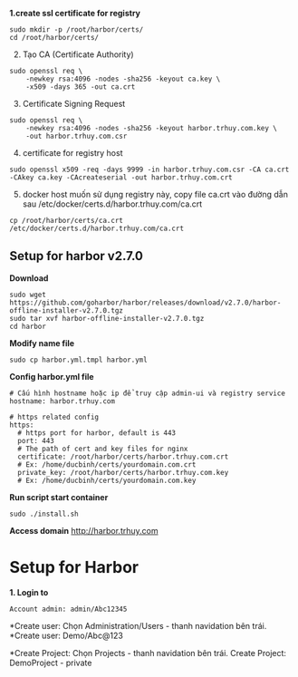 **1.create ssl certificate for registry**
```
sudo mkdir -p /root/harbor/certs/
cd /root/harbor/certs/
```
2. Tạo CA (Certificate Authority)
```
sudo openssl req \
    -newkey rsa:4096 -nodes -sha256 -keyout ca.key \
    -x509 -days 365 -out ca.crt
```
3. Certificate Signing Request
```
sudo openssl req \
    -newkey rsa:4096 -nodes -sha256 -keyout harbor.trhuy.com.key \
    -out harbor.trhuy.com.csr
```
4. certificate for registry host
```
sudo openssl x509 -req -days 9999 -in harbor.trhuy.com.csr -CA ca.crt -CAkey ca.key -CAcreateserial -out harbor.trhuy.com.crt
```
5. docker host muốn sử dụng registry này, copy file ca.crt vào đường dẫn sau /etc/docker/certs.d/harbor.trhuy.com/ca.crt
```
cp /root/harbor/certs/ca.crt /etc/docker/certs.d/harbor.trhuy.com/ca.crt
```
## Setup for harbor v2.7.0
**Download**
```
sudo wget https://github.com/goharbor/harbor/releases/download/v2.7.0/harbor-offline-installer-v2.7.0.tgz
sudo tar xvf harbor-offline-installer-v2.7.0.tgz
cd harbor
```
**Modify name file**
```
sudo cp harbor.yml.tmpl harbor.yml
```
**Config harbor.yml file**
```
# Cấu hình hostname hoặc ip để truy cập admin-ui và registry service
hostname: harbor.trhuy.com

# https related config
https:
  # https port for harbor, default is 443
  port: 443
  # The path of cert and key files for nginx
  certificate: /root/harbor/certs/harbor.trhuy.com.crt
  # Ex: /home/ducbinh/certs/yourdomain.com.crt
  private_key: /root/harbor/certs/harbor.trhuy.com.key
  # Ex: /home/ducbinh/certs/yourdomain.com.key
```
**Run script start container**
```
sudo ./install.sh
```

**Access domain**
http://harbor.trhuy.com

# Setup for Harbor
**1. Login to**
```
Account admin: admin/Abc12345
```
*Create user: Chọn Administration/Users - thanh navidation bên trái.
*Create user: Demo/Abc@123

*Create Project: Chọn Projects - thanh navidation bên trái.
Create Project: DemoProject - private




